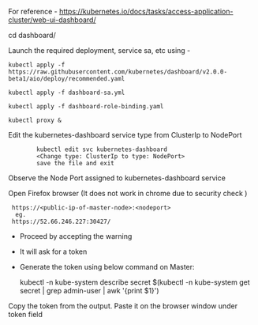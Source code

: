 
For reference - 
https://kubernetes.io/docs/tasks/access-application-cluster/web-ui-dashboard/

cd dashboard/

Launch the required  deployment, service sa, etc using - 

    kubectl apply -f https://raw.githubusercontent.com/kubernetes/dashboard/v2.0.0-beta1/aio/deploy/recommended.yaml

    kubectl apply -f dashboard-sa.yml 

    kubectl apply -f dashboard-role-binding.yaml

    kubectl proxy &

Edit the kubernetes-dashboard service type from ClusterIp to NodePort 

            kubectl edit svc kubernetes-dashboard
            <Change type: ClusterIp to type: NodePort>
            save the file and exit 
Observe the Node Port assigned to kubernetes-dashboard service

Open Firefox browser (It does not work in chrome due to security check )

     https://<public-ip-of-master-node>:<nodeport>
      eg.
     https://52.66.246.227:30427/
 
 - Proceed by accepting the warning 
 
 - It will ask for a token 

 - Generate the token using below command on Master: 
 

    kubectl -n kube-system describe secret $(kubectl -n kube-system get secret | grep admin-user | awk '{print $1}')

Copy the token from the output.
Paste it on the browser window under token field
